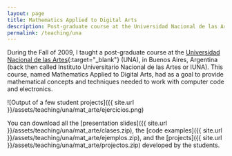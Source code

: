 ```yaml
---
layout: page
title: Mathematics Applied to Digital Arts
description: Post-graduate course at the Universidad Nacional de las Artes, Buenos Aires, Argentina (Fall 2009)
permalink: /teaching/una
---
```


During the Fall of 2009, I taught a post-graduate course at the [Universidad Nacional de las Artes](https://una.edu.ar/){:target="_blank"} (UNA), in Buenos Aires, Argentina (back then called Instituto Universitario Nacional de las Artes or IUNA). This course, named Mathematics Applied to Digital Arts, had as a goal to provide mathematical concepts and techniques needed to work with computer code and electronics.

![Output of a few student projects]({{ site.url }}/assets/teaching/una/mat_arte/ejercicios.png)

You can download all the [presentation slides]({{ site.url }}/assets/teaching/una/mat_arte/clases.zip), the [code examples]({{ site.url }}/assets/teaching/una/mat_arte/ejemplos.zip), and the [projects]({{ site.url }}/assets/teaching/una/mat_arte/projectos.zip) developed by the students.